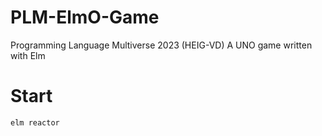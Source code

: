 # PLM-ElmO-Game
Programming Language Multiverse 2023 (HEIG-VD) A UNO game written with Elm

# Start

`elm reactor`

